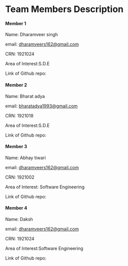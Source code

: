#  Team Members Description

#### Member 1
Name: Dharamveer singh

email: dharamveers162@gmail.com

CRN: 1921024

Area of Interest:S.D.E

Link of Github repo:

#### Member 2
Name: Bharat adya

email: bharatadya1993@gmail.com

CRN: 1921018

Area of Interest:S.D.E

Link of Github repo:

#### Member 3
Name: Abhay tiwari

email: dharamveers162@gmail.com

CRN: 1921002

Area of Interest: Software Engineering

Link of Github repo:

#### Member 4
Name: Daksh 

email: dharamveers162@gmail.com

CRN: 1921024

Area of Interest:Software Engineering

Link of Github repo:



